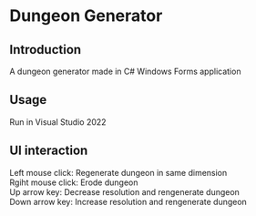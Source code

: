 # Dungeon Generator

## Introduction
A dungeon generator made in C# Windows Forms application

## Usage
Run in Visual Studio 2022

## UI interaction
Left mouse click: Regenerate dungeon in same dimension\
Rgiht mouse click: Erode dungeon\
Up arrow key: Decrease resolution and rengenerate dungeon\
Down arrow key: Increase resolution and rengenerate dungeon
